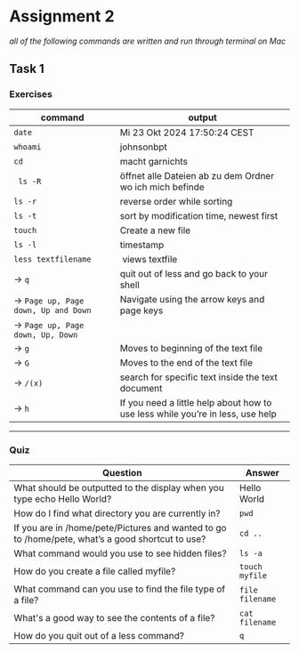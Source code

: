 # Assignment 2
*all of the following commands are written and run through terminal on Mac*
## Task 1 
### Exercises 

| command | output |
|---|---|
| ```date``` | Mi 23 Okt 2024 17:50:24 CEST |
| ```whoami``` | johnsonbpt |
| ```cd``` | macht garnichts |
| ``` ls -R``` | öffnet alle Dateien ab zu dem Ordner wo ich mich befinde |
| ```ls -r``` | reverse order while sorting |
| ```ls -t``` | sort by modification time, newest first |
| ```touch``` | Create a new file |
| ```ls -l``` | timestamp |
| ```less textfilename```| views textfile |
| -> ```q``` | quit out of less and go back to your shell |
| -> ```Page up, Page down, Up and Down``` | Navigate using the arrow keys and page keys |
| -> ```Page up, Page down, Up, Down``` |  |
| -> ```g``` | Moves to beginning of the text file |
| -> ```G``` | Moves to the end of the text file |
| -> ```/(x)``` | search for specific text inside the text document |
| -> ```h``` | If you need a little help about how to use less while you’re in less, use help |




---
### Quiz 
| Question | Answer |
|---|---|
| What should be outputted to the display when you type echo Hello World? | Hello World |
| How do I find what directory you are currently in? | ```pwd``` |
| If you are in /home/pete/Pictures and wanted to go to /home/pete, what’s a good shortcut to use? | ```cd ..```|
| What command would you use to see hidden files? | ```ls -a``` |
| How do you create a file called myfile? | ```touch myfile``` |
| What command can you use to find the file type of a file? | ```file filename``` |
| What's a good way to see the contents of a file? | ```cat filename``` | 
| How do you quit out of a less command? | ```q``` |

